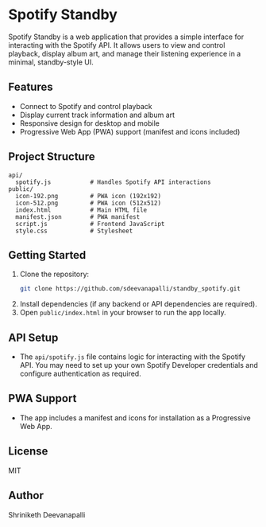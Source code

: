 # Spotify Standby

Spotify Standby is a web application that provides a simple interface for interacting with the Spotify API. It allows users to view and control playback, display album art, and manage their listening experience in a minimal, standby-style UI.

## Features
- Connect to Spotify and control playback
- Display current track information and album art
- Responsive design for desktop and mobile
- Progressive Web App (PWA) support (manifest and icons included)

## Project Structure
```
api/
  spotify.js           # Handles Spotify API interactions
public/
  icon-192.png         # PWA icon (192x192)
  icon-512.png         # PWA icon (512x512)
  index.html           # Main HTML file
  manifest.json        # PWA manifest
  script.js            # Frontend JavaScript
  style.css            # Stylesheet
```

## Getting Started
1. Clone the repository:
   ```sh
   git clone https://github.com/sdeevanapalli/standby_spotify.git
   ```
2. Install dependencies (if any backend or API dependencies are required).
3. Open `public/index.html` in your browser to run the app locally.

## API Setup
- The `api/spotify.js` file contains logic for interacting with the Spotify API. You may need to set up your own Spotify Developer credentials and configure authentication as required.

## PWA Support
- The app includes a manifest and icons for installation as a Progressive Web App.

## License
MIT

## Author
Shriniketh Deevanapalli
